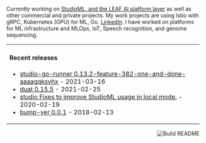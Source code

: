 
<!--
**karlmutch/karlmutch** is a ✨ _special_ ✨ repository because its `README.md` (this file) appears on your GitHub profile.

Here are some ideas to get you started:

- 🔭 I’m currently working on ...
- 🌱 I’m currently learning ...
- 👯 I’m looking to collaborate on ...
- 🤔 I’m looking for help with ...
- 💬 Ask me about ...
- 📫 How to reach me: ...
- 😄 Pronouns: ...
- ⚡ Fun fact: ...
-->

Currently working on [StudioML, and the LEAF AI platform layer](https://github.com/leaf-ai/studio-go-runner) as well as other commercial and private projects. My work projects are using Istio with gRPC, Kubernetes (GPU) for ML, Go.  [LinkedIn](https://linkedin.com/in/karlmutch).  I have worked on platforms for ML infrastructure and MLOps, IoT, Speech recognition, and genome sequencing.

<table><tr><td valign="top" width="100%">

#### Recent releases
<!-- recent_releases starts -->
* [studio-go-runner 0.13.2-feature-382-one-and-done-aaaagqksvhx](https://github.com/leaf-ai/studio-go-runner/releases/tag/0.13.2-feature-382-one-and-done-aaaagqksvhx) - 2021-03-16
* [duat 0.15.5](https://github.com/karlmutch/duat/releases/tag/0.15.5) - 2021-02-25
* [studio Fixes to improve StudioML usage in local mode.](https://github.com/studioml/studio/releases/tag/0.0.15) - 2020-02-19
* [bump-ver 0.0.1](https://github.com/karlmutch/bump-ver/releases/tag/0.0.1) - 2018-02-13
<!-- recent_releases ends -->
</td></tr></table>

<a href="https://github.com/karlmutch/karlmutch/actions"><img src="https://github.com/karlmutch/karlmutch/workflows/Build%20README/badge.svg" align="right" alt="Build README"></a>

